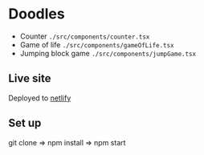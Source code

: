 # Doodles

- Counter ``./src/components/counter.tsx``
- Game of life ``./src/components/gameOfLife.tsx``
- Jumping block game ``./src/components/jumpGame.tsx``

## Live site

Deployed to [netlify](https://master--tangerine-piroshki-cc53d1.netlify.app/)

## Set up

git clone => npm install => npm start



